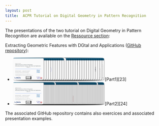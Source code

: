 ```yaml
---
layout: post
title:  ACPR Tutorial on Digital Geometry in Pattern Recognition
---
```


The presentations of the two tutorial on Digital Geometry in Pattern Recognition are available on the [Ressource section](https://dgtal.org/documentation/):


Extracting Geometric Features with DGtal and Applications  ([GitHub repository](https://kerautret.github.io/ACPR19-DGPRTutorial/)):

* [<img class="alignnone wp-image-413 size-medium" title="partie1TutoDG_ACPR19_teaser" src="img/partie1TutoDG_ACPR19_teaser.png" alt="" width="300" height="76" />](img/partie1TutoDG_ACPR19_teaser.png)[Part1][23]
* [<img class="alignnone wp-image-413 size-medium" title="partie2TutoDG_ACPR19_teaser" src="img/partie2TutoDG_ACPR19_teaser.png" alt="" width="300" height="76" />](img/partie2TutoDG_ACPR19_teaser.png)[Part2][24]



The associated GitHub repository contains also exercices and associated presentation examples.
